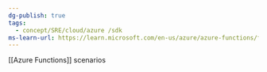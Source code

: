```yaml
---
dg-publish: true
tags:
  - concept/SRE/cloud/azure /sdk
ms-learn-url: https://learn.microsoft.com/en-us/azure/azure-functions/functions-scenarios?pivots=programming-language-csharp
---
```

[[Azure Functions]] scenarios

